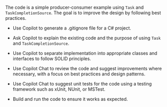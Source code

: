 The code is a simple producer-consumer example using `Task` and `TaskCompletionSource`. The goal is to improve the design by following best practices.

- Use Copilot to generate a .gitignore file for a C# project.

- Ask Copilot to explain the existing code and the purpose of using `Task` and `TaskCompletionSource`.

- Use Copilot to separate implementation into appropriate classes and interfaces to follow SOLID principles.

- Use Copilot Chat to review the code and suggest improvements where necessary, with a focus on best practices and design patterns.

- Use Copilot Chat to suggest unit tests for the code using a testing framework such as xUnit, NUnit, or MSTest.

- Build and run the code to ensure it works as expected.


